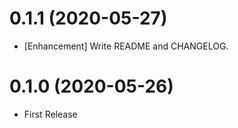 0.1.1 (2020-05-27)
==================

* [Enhancement] Write README and CHANGELOG.


0.1.0 (2020-05-26)
==================

* First Release
